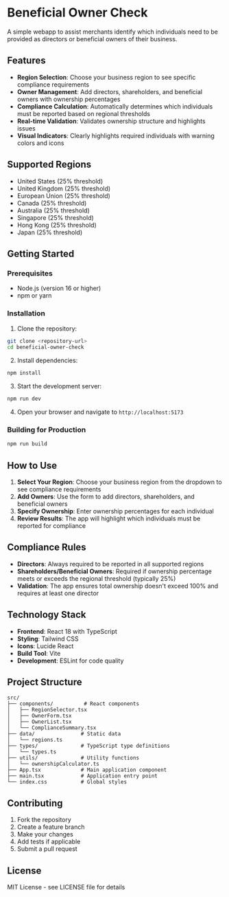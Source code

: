 # Beneficial Owner Check

A simple webapp to assist merchants identify which individuals need to be provided as directors or beneficial owners of their business.

## Features

- **Region Selection**: Choose your business region to see specific compliance requirements
- **Owner Management**: Add directors, shareholders, and beneficial owners with ownership percentages
- **Compliance Calculation**: Automatically determines which individuals must be reported based on regional thresholds
- **Real-time Validation**: Validates ownership structure and highlights issues
- **Visual Indicators**: Clearly highlights required individuals with warning colors and icons

## Supported Regions

- United States (25% threshold)
- United Kingdom (25% threshold)
- European Union (25% threshold)
- Canada (25% threshold)
- Australia (25% threshold)
- Singapore (25% threshold)
- Hong Kong (25% threshold)
- Japan (25% threshold)

## Getting Started

### Prerequisites

- Node.js (version 16 or higher)
- npm or yarn

### Installation

1. Clone the repository:
```bash
git clone <repository-url>
cd beneficial-owner-check
```

2. Install dependencies:
```bash
npm install
```

3. Start the development server:
```bash
npm run dev
```

4. Open your browser and navigate to `http://localhost:5173`

### Building for Production

```bash
npm run build
```

## How to Use

1. **Select Your Region**: Choose your business region from the dropdown to see compliance requirements
2. **Add Owners**: Use the form to add directors, shareholders, and beneficial owners
3. **Specify Ownership**: Enter ownership percentages for each individual
4. **Review Results**: The app will highlight which individuals must be reported for compliance

## Compliance Rules

- **Directors**: Always required to be reported in all supported regions
- **Shareholders/Beneficial Owners**: Required if ownership percentage meets or exceeds the regional threshold (typically 25%)
- **Validation**: The app ensures total ownership doesn't exceed 100% and requires at least one director

## Technology Stack

- **Frontend**: React 18 with TypeScript
- **Styling**: Tailwind CSS
- **Icons**: Lucide React
- **Build Tool**: Vite
- **Development**: ESLint for code quality

## Project Structure

```
src/
├── components/          # React components
│   ├── RegionSelector.tsx
│   ├── OwnerForm.tsx
│   ├── OwnerList.tsx
│   └── ComplianceSummary.tsx
├── data/               # Static data
│   └── regions.ts
├── types/              # TypeScript type definitions
│   └── types.ts
├── utils/              # Utility functions
│   └── ownershipCalculator.ts
├── App.tsx             # Main application component
├── main.tsx            # Application entry point
└── index.css           # Global styles
```

## Contributing

1. Fork the repository
2. Create a feature branch
3. Make your changes
4. Add tests if applicable
5. Submit a pull request

## License

MIT License - see LICENSE file for details
